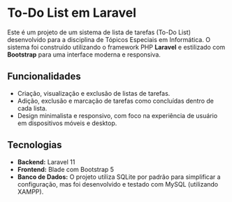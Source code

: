 # To-Do List em Laravel

Este é um projeto de um sistema de lista de tarefas (To-Do List) desenvolvido para a disciplina de Tópicos Especiais em Informática. O sistema foi construído utilizando o framework PHP **Laravel** e estilizado com **Bootstrap** para uma interface moderna e responsiva.

## Funcionalidades

- Criação, visualização e exclusão de listas de tarefas.
- Adição, exclusão e marcação de tarefas como concluídas dentro de cada lista.
- Design minimalista e responsivo, com foco na experiência de usuário em dispositivos móveis e desktop.

## Tecnologias

- **Backend:** Laravel 11
- **Frontend:** Blade com Bootstrap 5
- **Banco de Dados:** O projeto utiliza SQLite por padrão para simplificar a configuração, mas foi desenvolvido e testado com MySQL (utilizando XAMPP).
